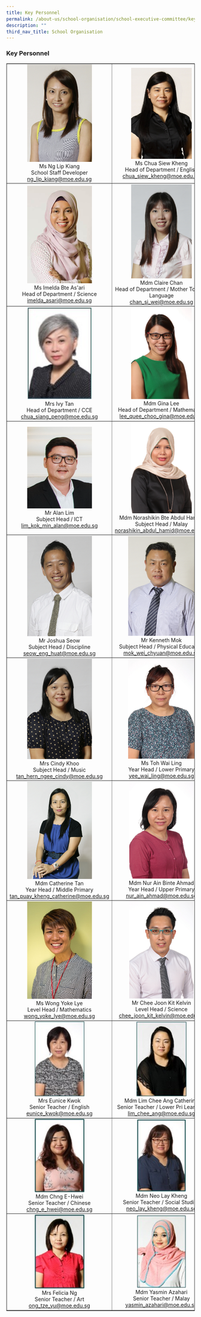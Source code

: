 ```yaml
---
title: Key Personnel
permalink: /about-us/school-organisation/school-executive-committee/key-personnel/
description: ""
third_nav_title: School Organisation
---
```


<h3><strong>Key Personnel</strong></h3>
<table border="1">
<tbody>
<tr>
<td style="text-align: center; width: 280px;">
<img style="width: 65%;" src="/images/msng.jpg" />
<div>Ms Ng Lip Kiang</div>
<div>School Staff Developer</div>
<div><a href="mailto:ng_lip_kiang@moe.edu.sg" target="">ng_lip_kiang@moe.edu.sg</a></div>
</td>
<td style="text-align: center; width: 280px;">
<img style="width: 65%;" src="/images/mschua.jpg" />
<div>Ms Chua Siew Kheng</div>
<div>Head of Department / English</div>
<div><a href="mailto:chua_siew_kheng@moe.edu.sg" target="">chua_siew_kheng@moe.edu.sg</a></div>
</td>
</tr>
<tr>
<td style="text-align: center; width: 280px;"><img style="width: 65%;" src="/images/msimelda.jpg" />
<div>Ms Imelda Bte As'ari</div>
<div>Head of Department / Science</div>
<div><a href="mailto:imelda_asari@moe.edu.sg" target="">imelda_asari@moe.edu.sg</a></div>
</td>
<td style="text-align: center; width: 280px;"><img style="width: 65%;" src="/images/msclaire.jpg" />
<div>Mdm Claire Chan</div>
<div>Head of Department /&nbsp;Mother Tongue Language</div>
<div><a href="mailto:chan_si_wei@moe.edu.sg" target="">chan_si_wei@moe.edu.sg</a></div>
</td>
</tr>
<tr>
<td style="text-align: center; width: 280px;"><img style="width: 65%;" src="/images/mrsivy.jpg" />
<div>Mrs Ivy Tan</div>
<div>Head of Department /&nbsp;CCE</div>
<div><a href="mailto:chua_siang_peng@moe.edu.sg" target="">chua_siang_peng@moe.edu.sg</a></div>
</td>
<td style="text-align: center; width: 280px;">
<img style="width: 65%;" src="/images/mdmgina.jpg" />
<div>Mdm Gina Lee</div>
<div>Head of Department / Mathematics</div>
<div><a href="mailto:lee_quee_choo_gina@moe.edu.sg" target="">lee_quee_choo_gina@moe.edu.sg</a></div>
</td>
</tr>
<tr>
<td style="text-align: center; width: 280px;"><img style="width: 65%;" src="/images/mralan.png" />
<div>Mr Alan Lim</div>
<div>Subject Head / ICT</div>
<div><a href="mailto:lim_kok_min_alan@moe.edu.sg" target="">lim_kok_min_alan@moe.edu.sg</a></div>
</td>
<td style="text-align: center; width: 280px;">
<img style="width: 65%;" src="/images/mdmnora.jpg" />
<div>Mdm Norashikin Bte Abdul Hamid&nbsp;</div>
<div>Subject Head / Malay</div>
<div><a href="mailto:norashikin_abdul_hamid@moe.edu.sg" target="">norashikin_abdul_hamid@moe.edu.sg</a></span></div>
</td>
</tr>
<tr>
<td style="text-align: center; width: 280px;"><img style="width: 65%;" src="/images/mrjosh.jpg" />
<div>Mr Joshua Seow</div>
<div>Subject Head / Discipline</div>
<div><a href="mailto:seow_eng_huat@moe.edu.sg" target="">seow_eng_huat@moe.edu.sg</a>
</td>
<td style="text-align: center; width: 280px;"><img style="width: 71%;" src="/images/mrkenneth.jpg" />
<div>Mr Kenneth Mok</div>
<div>Subject Head / Physical Education</div>
<div><a href="mailto:mok_wei_chyuan@moe.edu.sg" target="">mok_wei_chyuan@moe.edu.sg<br /></a></div>
</td>
</tr>
<tr>
<td style="text-align: center; width: 280px;">
<img style="width: 65%;" src="/images/mrscindy.jpg" />
<div>Mrs Cindy Khoo</div>
<div>Subject Head / Music</div>
<div><a href="mailto:tan_hern_ngee_cindy@moe.edu.sg" target="">tan_hern_ngee_cindy@moe.edu.sg</a></div>
</td>
<td style="text-align: center; width: 280px;">
<img style="width: 71%;" src="/images/mstoh.jpg" />
<div>Ms Toh Wai Ling</div>
<div>Year Head / Lower Primary</div>
<div><a href="mailto:yee_wai_ling@moe.edu.sg" target="">yee_wai_ling@moe.edu.sg</a></div>
</td>
</tr>
<tr>
<td style="text-align: center; width: 280px;">
<img style="width: 65%;" src="/images/mdmcat.jpg" />
<div>Mdm Catherine Tan</div>
<div>Year Head /&nbsp;Middle&nbsp;Primary</div>
<div><a href="mailto:tan_puay_kheng_catherine@moe.edu.sg" target="">tan_puay_kheng_catherine@moe.edu.sg</a></div>
</td>
<td style="text-align: center; width: 280px;">
<img style="width: 69%;" src="/images/mdmnur.jpg" />
<div>Mdm Nur Ain Binte Ahmad</div>
<div>Year Head /&nbsp;Upper&nbsp;Primary</div>
<div><a href="mailto:nur_ain_ahmad@moe.edu.sg" target="">nur_ain_ahmad@moe.edu.sg</a></div>
</td>
</tr>
<tr>
<td style="text-align: center; width: 280px;">
<img style="width: 65%;" src="/images/mswong.jpg" />
<div>Ms Wong Yoke Lye</div>
<div>Level Head / Mathematics</div>
<div><a href="mailto:wong_yoke_lye@moe.edu.sg" target="">wong_yoke_lye@moe.edu.sg</a></div>
</td>
<td style="text-align: center; width: 280px;">
<img style="width: 69%;" src="/images/mrchee.jpg" />
<div>Mr Chee Joon Kit Kelvin</div>
<div>Level Head / Science</div>
<div><a href="mailto:chee_joon_kit_kelvin@moe.edu.sg" target="">chee_joon_kit_kelvin@moe.edu.sg</a></div>
</td>
</tr>
<tr>
<td style="text-align: center; width: 280px;">
<img style="width: 50%;" src="/images/mseun.jpg" />
<div>Mrs Eunice Kwok</div>
<div>Senior Teacher / English</div>
<div><a href="mailto:eunice_kwok@moe.edu.sg" target="">eunice_kwok@moe.edu.sg</a></div>
</td>
<td style="text-align: center; width: 280px;">
<img style="width: 54%;" src="/images/mdmlim.jpg" />
<div>Mdm Lim Chee Ang Catherine</div>
<div>Senior Teacher / Lower Pri Learning</div>
<div><a href="mailto:lim_chee_ang@moe.edu.sg" target="">lim_chee_ang@moe.edu.sg</a></div>
</td>
</tr>
<tr>
<td style="text-align: center; width: 280px;">
<img style="width: 50%;" src="/images/mdmchng.jpg" />
<div>Mdm Chng E-Hwei</div>
<div>Senior Teacher / Chinese</div>
<div><a href="mailto:chng_e_hwei@moe.edu.sg" target="">chng_e_hwei@moe.edu.sg</a></div>
</td>
<td style="text-align: center; width: 280px;">
<img style="width: 52%;" src="/images/mdmneo.jpg" />
<div>Mdm Neo Lay Kheng</div>
<div>Senior Teacher / Social Studies</div>
<div><a href="mailto:neo_lay_kheng@moe.edu.sg" target="">neo_lay_kheng@moe.edu.sg</a></div>
</td>
</tr>
<tr>
<td style="text-align: center; width: 280px;">
<img style="width: 50%;" src="/images/mrsfel.jpg" />
<div>Mrs Felicia Ng</div>
<div>Senior Teacher / Art</div>
<div><a href="mailto:ong_tze_yu@moe.edu.sg" target="">ong_tze_yu@moe.edu.sg</a></div>
</td>
<td style="text-align: center; width: 280px;">
<img style="width: 52%;" src="/images/mdmyas.jpg" />
<div>Mdm Yasmin Azahari</div>
<div>Senior Teacher / Malay</div>
<div><a href="mailto:yasmin_azahari@moe.edu.sg" target="">yasmin_azahari@moe.edu.sg</a></div>
</td>
</tr>
</tbody>
</table>